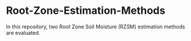 # Root-Zone-Estimation-Methods
In this repository, two Root Zone Soil Moisture (RZSM) estimation methods are evaluated.


